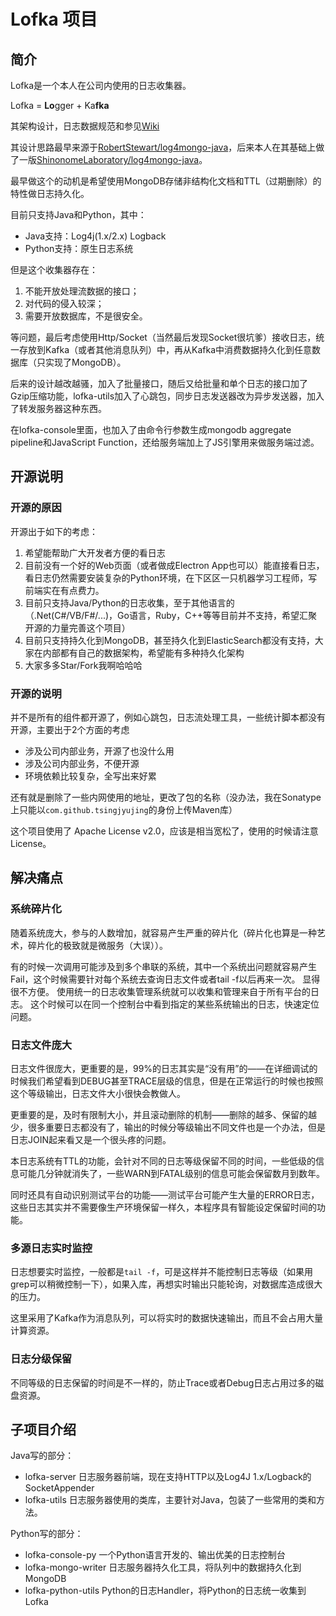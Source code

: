# Lofka 项目

## 简介
Lofka是一个本人在公司内使用的日志收集器。

Lofka = **Lo**gger + Ka**fka**

其架构设计，日志数据规范和参见[Wiki](https://github.com/TsingJyujing/lofka/wiki)

其设计思路最早来源于[RobertStewart/log4mongo-java](https://github.com/RobertStewart/log4mongo-java)，后来本人在其基础上做了一版[ShinonomeLaboratory/log4mongo-java](https://github.com/ShinonomeLaboratory/log4mongo-java)。

最早做这个的动机是希望使用MongoDB存储非结构化文档和TTL（过期删除）的特性做日志持久化。

目前只支持Java和Python，其中：

- Java支持：Log4j(1.x/2.x) Logback
- Python支持：原生日志系统

但是这个收集器存在：

1. 不能开放处理流数据的接口；
2. 对代码的侵入较深；
3. 需要开放数据库，不是很安全。

等问题，最后考虑使用Http/Socket（当然最后发现Socket很坑爹）接收日志，统一存放到Kafka（或者其他消息队列）中，再从Kafka中消费数据持久化到任意数据库（只实现了MongoDB）。

后来的设计越改越骚，加入了批量接口，随后又给批量和单个日志的接口加了Gzip压缩功能，lofka-utils加入了心跳包，同步日志发送器改为异步发送器，加入了转发服务器这种东西。

在lofka-console里面，也加入了由命令行参数生成mongodb aggregate pipeline和JavaScript Function，还给服务端加上了JS引擎用来做服务端过滤。

## 开源说明

### 开源的原因

开源出于如下的考虑：
1. 希望能帮助广大开发者方便的看日志
2. 目前没有一个好的Web页面（或者做成Electron App也可以）能直接看日志，看日志仍然需要安装复杂的Python环境，在下区区一只机器学习工程师，写前端实在有点费力。
3. 目前只支持Java/Python的日志收集，至于其他语言的（.Net(C#/VB/F#/...)，Go语言，Ruby，C++等等目前并不支持，希望汇聚开源的力量完善这个项目）
4. 目前只支持持久化到MongoDB，甚至持久化到ElasticSearch都没有支持，大家在内部都有自己的数据架构，希望能有多种持久化架构
5. 大家多多Star/Fork我啊哈哈哈

### 开源的说明

并不是所有的组件都开源了，例如心跳包，日志流处理工具，一些统计脚本都没有开源，主要出于2个方面的考虑

- 涉及公司内部业务，开源了也没什么用
- 涉及公司内部业务，不便开源
- 环境依赖比较复杂，全写出来好累

还有就是删除了一些内网使用的地址，更改了包的名称（没办法，我在Sonatype上只能以`com.github.tsingjyujing`的身份上传Maven库）

这个项目使用了 Apache License v2.0，应该是相当宽松了，使用的时候请注意License。


## 解决痛点

### 系统碎片化
随着系统庞大，参与的人数增加，就容易产生严重的碎片化（碎片化也算是一种艺术，碎片化的极致就是微服务（大误））。

有的时候一次调用可能涉及到多个串联的系统，其中一个系统出问题就容易产生Fail，这个时候需要针对每个系统去查询日志文件或者tail -f以后再来一次。
显得很不方便。
使用统一的日志收集管理系统就可以收集和管理来自于所有平台的日志。
这个时候可以在同一个控制台中看到指定的某些系统输出的日志，快速定位问题。

### 日志文件庞大

日志文件很庞大，更重要的是，99%的日志其实是“没有用”的——在详细调试的时候我们希望看到DEBUG甚至TRACE层级的信息，但是在正常运行的时候也按照这个等级输出，日志文件大小很快会教做人。

更重要的是，及时有限制大小，并且滚动删除的机制——删除的越多、保留的越少，很多重要日志都没有了，输出的时候分等级输出不同文件也是一个办法，但是日志JOIN起来看又是一个很头疼的问题。

本日志系统有TTL的功能，会针对不同的日志等级保留不同的时间，一些低级的信息可能几分钟就消失了，一些WARN到FATAL级别的信息可能会保留数月到数年。

同时还具有自动识别测试平台的功能——测试平台可能产生大量的ERROR日志，这些日志其实并不需要像生产环境保留一样久，本程序具有智能设定保留时间的功能。

### 多源日志实时监控

日志想要实时监控，一般都是`tail -f`，可是这样并不能控制日志等级（如果用grep可以稍微控制一下），如果入库，再想实时输出只能轮询，对数据库造成很大的压力。

这里采用了Kafka作为消息队列，可以将实时的数据快速输出，而且不会占用大量计算资源。

### 日志分级保留

不同等级的日志保留的时间是不一样的，防止Trace或者Debug日志占用过多的磁盘资源。

## 子项目介绍

Java写的部分：
- lofka-server 日志服务器前端，现在支持HTTP以及Log4J 1.x/Logback的SocketAppender
- lofka-utils 日志服务器使用的类库，主要针对Java，包装了一些常用的类和方法。

Python写的部分：
- lofka-console-py 一个Python语言开发的、输出优美的日志控制台
- lofka-mongo-writer 日志服务器持久化工具，将队列中的数据持久化到MongoDB
- lofka-python-utils Python的日志Handler，将Python的日志统一收集到Lofka
